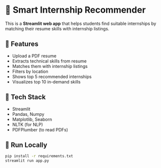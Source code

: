 # 🤖 Smart Internship Recommender

This is a **Streamlit web app** that helps students find suitable internships by matching their resume skills with internship listings.

## 📌 Features

- Upload a PDF resume
- Extracts technical skills from resume
- Matches them with internship listings
- Filters by location
- Shows top 5 recommended internships
- Visualizes top 10 in-demand skills

## 🔧 Tech Stack

- Streamlit
- Pandas, Numpy
- Matplotlib, Seaborn
- NLTK (for NLP)
- PDFPlumber (to read PDFs)

## 🚀 Run Locally

```bash
pip install -r requirements.txt
streamlit run app.py
